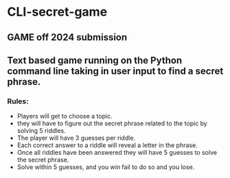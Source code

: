 # CLI-secret-game
## GAME off 2024 submission
## Text based game running on the Python command line taking in user input to find a secret phrase.

### Rules:
- Players will get to choose a topic.
- they will have to figure out the secret phrase related to the topic by solving 5 riddles.
- The player will have 3 guesses per riddle.
- Each correct answer to a riddle will reveal a letter in the phrase.
- Once all riddles have been answered they will have 5 guesses to solve the secret phrase.
- Solve within 5 guesses, and you win fail to do so and you lose.